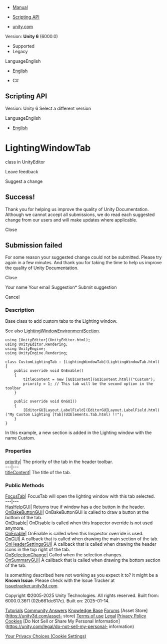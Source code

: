 [ ]()

  * [Manual](../Manual/index.html)
  * [Scripting API](../ScriptReference/index.html)

  * [unity.com](https://unity.com/)

Version: **Unity 6** (6000.0)

  * Supported
  * Legacy

LanguageEnglish

  * [English]()

  * C#

[ ](https://docs.unity3d.com)

## Scripting API

Version: Unity 6 Select a different version

LanguageEnglish

  * [English]()

# LightingWindowTab

class in UnityEditor

Leave feedback

Suggest a change

## Success!

Thank you for helping us improve the quality of Unity Documentation. Although
we cannot accept all submissions, we do read each suggested change from our
users and will make updates where applicable.

Close

## Submission failed

For some reason your suggested change could not be submitted. Please <a>try
again</a> in a few minutes. And thank you for taking the time to help us
improve the quality of Unity Documentation.

Close

Your name Your email Suggestion* Submit suggestion

Cancel

[ ]()

### Description

Base class to add custom tabs to the Lighting window.

See also
[LightingWindowEnvironmentSection](LightingWindowEnvironmentSection.html).

    
    
    using [UnityEditor](UnityEditor.html);
    using UnityEditor.Rendering;
    using UnityEngine;
    using UnityEngine.Rendering;  
      
    class CustomLightingTab : [LightingWindowTab](LightingWindowTab.html)
    {
        public override void OnEnable()
        {
            titleContent = new [GUIContent](GUIContent.html)("Custom");
            priority = 1; // This tab will be the second option in the toolbar
        }  
      
        public override void OnGUI()
        {
            [EditorGUILayout.LabelField](EditorGUILayout.LabelField.html)("My Custom Lighting [Tab](UIElements.Tab.html) !!");
        }
    }
    

In this example, a new section is added in the Lighting window with the name
Custom.

### Properties

[priority](LightingWindowTab-priority.html)| The priority of the tab in the
header toolbar.  
---|---  
[titleContent](LightingWindowTab-titleContent.html)| The title of the tab.  
  
### Public Methods

[FocusTab](LightingWindowTab.FocusTab.html)| FocusTab will open the lighting
window with this tab selected.  
---|---  
[HasHelpGUI](LightingWindowTab.HasHelpGUI.html)| Returns true if window has a
doc button in the header.  
[OnBakeButtonGUI](LightingWindowTab.OnBakeButtonGUI.html)| OnBakeButtonGUI is
called to draw a button at the bottom of the tab.  
[OnDisable](LightingWindowTab.OnDisable.html)| OnDisable is called when this
Inspector override is not used anymore.  
[OnEnable](LightingWindowTab.OnEnable.html)| OnEnable is called when this
Inspector override is used.  
[OnGUI](LightingWindowTab.OnGUI.html)| A callback that is called when drawing
the main section of the tab.  
[OnHeaderSettingsGUI](LightingWindowTab.OnHeaderSettingsGUI.html)| A callback
that is called when drawing the header icons in the top right of the tab.  
[OnSelectionChange](LightingWindowTab.OnSelectionChange.html)| Called when the
selection changes.  
[OnSummaryGUI](LightingWindowTab.OnSummaryGUI.html)| A callback that is called
when drawing the bottom section of the tab.  
  
Is something described here not working as you expect it to? It might be a
**Known Issue**. Please check with the Issue Tracker at
[issuetracker.unity3d.com](https://issuetracker.unity3d.com).

Copyright ©2005-2025 Unity Technologies. All rights reserved. Built from:
6000.0.36f1 (02b661dc617c). Built on: 2025-01-14.

[Tutorials](https://unity3d.com/learn) [Community
Answers](https://answers.unity3d.com) [Knowledge
Base](https://support.unity3d.com/hc/en-us)
[Forums](https://forum.unity3d.com) [Asset Store](https://unity3d.com/asset-
store) [Terms of use](https://docs.unity3d.com/Manual/TermsOfUse.html)
[Legal](https://unity.com/legal) [Privacy
Policy](https://unity.com/legal/privacy-policy)
[Cookies](https://unity.com/legal/cookie-policy) [Do Not Sell or Share My
Personal Information](https://unity.com/legal/do-not-sell-my-personal-
information)

[Your Privacy Choices (Cookie Settings)](javascript:void\(0\);)

